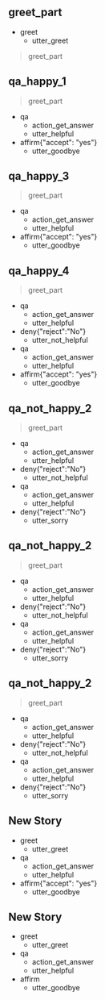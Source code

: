 ## greet_part
* greet
   - utter_greet
> greet_part

## qa_happy_1
> greet_part
* qa
   - action_get_answer
   - utter_helpful
* affirm{"accept": "yes"}
   - utter_goodbye

## qa_happy_3
> greet_part
* qa
   - action_get_answer
   - utter_helpful
* affirm{"accept": "yes"}
   - utter_goodbye

## qa_happy_4
> greet_part
* qa
   - action_get_answer
   - utter_helpful
* deny{"reject":"No"}
   - utter_not_helpful
* qa
   - action_get_answer
   - utter_helpful
* affirm{"accept": "yes"}
   - utter_goodbye

## qa_not_happy_2
> greet_part
* qa
   - action_get_answer
   - utter_helpful
* deny{"reject":"No"}
   - utter_not_helpful
* qa
   - action_get_answer
   - utter_helpful
* deny{"reject":"No"}
   - utter_sorry

## qa_not_happy_2
> greet_part
* qa
   - action_get_answer
   - utter_helpful
* deny{"reject":"No"}
   - utter_not_helpful
* qa
   - action_get_answer
   - utter_helpful
* deny{"reject":"No"}
   - utter_sorry

## qa_not_happy_2
> greet_part
* qa
   - action_get_answer
   - utter_helpful
* deny{"reject":"No"}
   - utter_not_helpful
* qa
   - action_get_answer
   - utter_helpful
* deny{"reject":"No"}
   - utter_sorry

## New Story

* greet
    - utter_greet
* qa
    - action_get_answer
    - utter_helpful
* affirm{"accept": "yes"}
    - utter_goodbye

## New Story

* greet
    - utter_greet
* qa
    - action_get_answer
    - utter_helpful
* affirm
    - utter_goodbye
